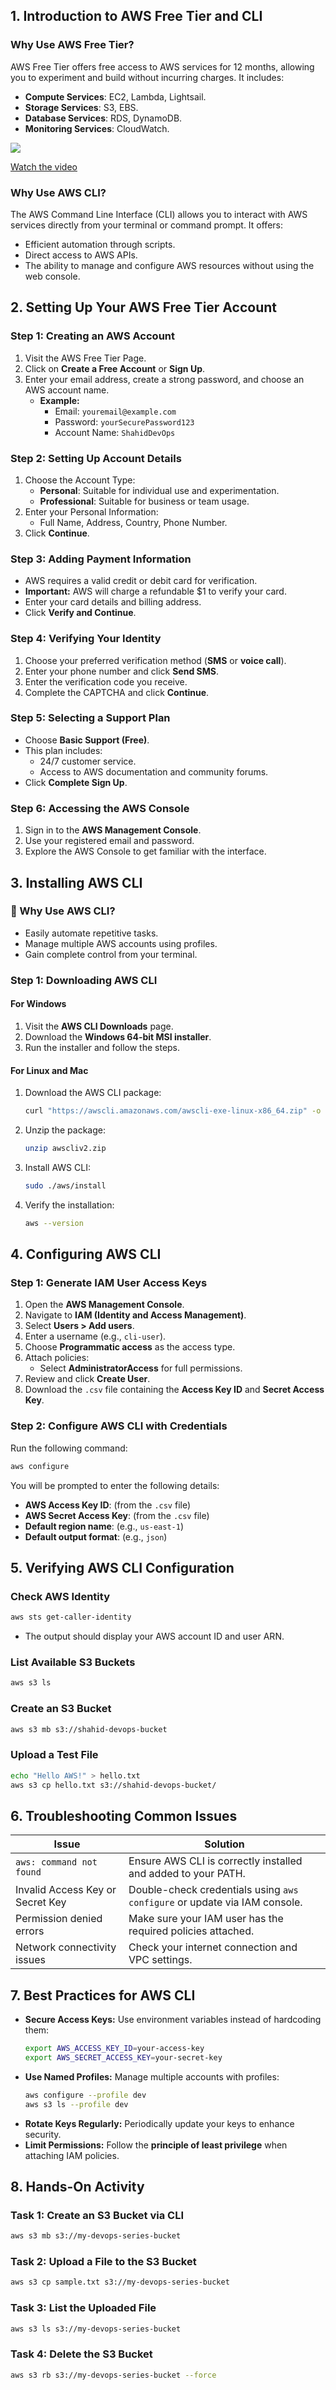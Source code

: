 ## 1. Introduction to AWS Free Tier and CLI

### Why Use AWS Free Tier?
AWS Free Tier offers free access to AWS services for 12 months, allowing you to experiment and build without incurring charges. It includes:
- **Compute Services**: EC2, Lambda, Lightsail.
- **Storage Services**: S3, EBS.
- **Database Services**: RDS, DynamoDB.
- **Monitoring Services**: CloudWatch.


[![](https://img.youtube.com/vi/E0hm3tkNqAg/0.jpg)](https://www.youtube.com/watch?v=E0hm3tkNqAg)

[Watch the video](https://www.youtube.com/watch?v=E0hm3tkNqAg)

### Why Use AWS CLI?
The AWS Command Line Interface (CLI) allows you to interact with AWS services directly from your terminal or command prompt. It offers:
- Efficient automation through scripts.
- Direct access to AWS APIs.
- The ability to manage and configure AWS resources without using the web console.

## 2. Setting Up Your AWS Free Tier Account

### Step 1: Creating an AWS Account
1. Visit the AWS Free Tier Page.
2. Click on **Create a Free Account** or **Sign Up**.
3. Enter your email address, create a strong password, and choose an AWS account name.
   - **Example:**
     - Email: `youremail@example.com`
     - Password: `yourSecurePassword123`
     - Account Name: `ShahidDevOps`

### Step 2: Setting Up Account Details
1. Choose the Account Type:
   - **Personal**: Suitable for individual use and experimentation.
   - **Professional**: Suitable for business or team usage.
2. Enter your Personal Information:
   - Full Name, Address, Country, Phone Number.
3. Click **Continue**.

### Step 3: Adding Payment Information
- AWS requires a valid credit or debit card for verification.
- **Important:** AWS will charge a refundable $1 to verify your card.
- Enter your card details and billing address.
- Click **Verify and Continue**.

### Step 4: Verifying Your Identity
1. Choose your preferred verification method (**SMS** or **voice call**).
2. Enter your phone number and click **Send SMS**.
3. Enter the verification code you receive.
4. Complete the CAPTCHA and click **Continue**.

### Step 5: Selecting a Support Plan
- Choose **Basic Support (Free)**.
- This plan includes:
  - 24/7 customer service.
  - Access to AWS documentation and community forums.
- Click **Complete Sign Up**.

### Step 6: Accessing the AWS Console
1. Sign in to the **AWS Management Console**.
2. Use your registered email and password.
3. Explore the AWS Console to get familiar with the interface.

## 3. Installing AWS CLI

### 📌 Why Use AWS CLI?
- Easily automate repetitive tasks.
- Manage multiple AWS accounts using profiles.
- Gain complete control from your terminal.

### Step 1: Downloading AWS CLI

#### For Windows
1. Visit the **AWS CLI Downloads** page.
2. Download the **Windows 64-bit MSI installer**.
3. Run the installer and follow the steps.

#### For Linux and Mac
1. Download the AWS CLI package:
   ```bash
   curl "https://awscli.amazonaws.com/awscli-exe-linux-x86_64.zip" -o "awscliv2.zip"
   ```
2. Unzip the package:
   ```bash
   unzip awscliv2.zip
   ```
3. Install AWS CLI:
   ```bash
   sudo ./aws/install
   ```
4. Verify the installation:
   ```bash
   aws --version
   ```

## 4. Configuring AWS CLI

### Step 1: Generate IAM User Access Keys
1. Open the **AWS Management Console**.
2. Navigate to **IAM (Identity and Access Management)**.
3. Select **Users > Add users**.
4. Enter a username (e.g., `cli-user`).
5. Choose **Programmatic access** as the access type.
6. Attach policies:
   - Select **AdministratorAccess** for full permissions.
7. Review and click **Create User**.
8. Download the `.csv` file containing the **Access Key ID** and **Secret Access Key**.

### Step 2: Configure AWS CLI with Credentials
Run the following command:
```bash
aws configure
```
You will be prompted to enter the following details:
- **AWS Access Key ID**: (from the `.csv` file)
- **AWS Secret Access Key**: (from the `.csv` file)
- **Default region name**: (e.g., `us-east-1`)
- **Default output format**: (e.g., `json`)

## 5. Verifying AWS CLI Configuration

### Check AWS Identity
```bash
aws sts get-caller-identity
```
- The output should display your AWS account ID and user ARN.

### List Available S3 Buckets
```bash
aws s3 ls
```

### Create an S3 Bucket
```bash
aws s3 mb s3://shahid-devops-bucket
```

### Upload a Test File
```bash
echo "Hello AWS!" > hello.txt
aws s3 cp hello.txt s3://shahid-devops-bucket/
```

## 6. Troubleshooting Common Issues

| Issue | Solution |
|--------|----------|
| `aws: command not found` | Ensure AWS CLI is correctly installed and added to your PATH. |
| Invalid Access Key or Secret Key | Double-check credentials using `aws configure` or update via IAM console. |
| Permission denied errors | Make sure your IAM user has the required policies attached. |
| Network connectivity issues | Check your internet connection and VPC settings. |

## 7. Best Practices for AWS CLI

- **Secure Access Keys:**
  Use environment variables instead of hardcoding them:
  ```bash
  export AWS_ACCESS_KEY_ID=your-access-key
  export AWS_SECRET_ACCESS_KEY=your-secret-key
  ```
- **Use Named Profiles:**
  Manage multiple accounts with profiles:
  ```bash
  aws configure --profile dev
  aws s3 ls --profile dev
  ```
- **Rotate Keys Regularly:**
  Periodically update your keys to enhance security.
- **Limit Permissions:**
  Follow the **principle of least privilege** when attaching IAM policies.

## 8. Hands-On Activity

### Task 1: Create an S3 Bucket via CLI
```bash
aws s3 mb s3://my-devops-series-bucket
```

### Task 2: Upload a File to the S3 Bucket
```bash
aws s3 cp sample.txt s3://my-devops-series-bucket
```

### Task 3: List the Uploaded File
```bash
aws s3 ls s3://my-devops-series-bucket
```

### Task 4: Delete the S3 Bucket
```bash
aws s3 rb s3://my-devops-series-bucket --force
```

